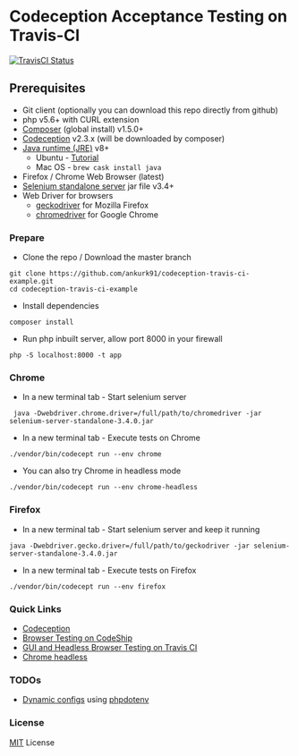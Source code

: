 # Codeception Acceptance Testing on Travis-CI

[![TravisCI Status](https://travis-ci.org/ankurk91/codeception-travis-ci-example.svg?branch=master)](https://travis-ci.org/ankurk91/codeception-travis-ci-example)

## Prerequisites
* Git client (optionally you can download this repo directly from github)
* php v5.6+ with CURL extension
* [Composer](https://getcomposer.org/download) (global install) v1.5.0+
* [Codeception](http://codeception.com/quickstart)  v2.3.x (will be downloaded by composer)
* [Java runtime (JRE)](http://java.com/en/download/manual.jsp) v8+
    - Ubuntu - [Tutorial](https://www.digitalocean.com/community/tutorials/how-to-manually-install-oracle-java-on-a-debian-or-ubuntu-vps)
    - Mac OS - `brew cask install java`
* Firefox / Chrome Web Browser (latest)
* [Selenium standalone server](http://www.seleniumhq.org/download/) jar file v3.4+
* Web Driver for browsers
    - [geckodriver](https://github.com/mozilla/geckodriver/releases) for Mozilla Firefox
    - [chromedriver](http://chromedriver.storage.googleapis.com/index.html) for Google Chrome

### Prepare
* Clone the repo / Download the master branch
```
git clone https://github.com/ankurk91/codeception-travis-ci-example.git
cd codeception-travis-ci-example
```
* Install dependencies
```
composer install
```
* Run php inbuilt server, allow port 8000 in your firewall
```
php -S localhost:8000 -t app
```

### Chrome
* In a new terminal tab - Start selenium server 
```
 java -Dwebdriver.chrome.driver=/full/path/to/chromedriver -jar selenium-server-standalone-3.4.0.jar 
```
* In a new terminal tab - Execute tests on Chrome
```
./vendor/bin/codecept run --env chrome
```
* You can also try Chrome in headless mode
```
./vendor/bin/codecept run --env chrome-headless
```

### Firefox
* In a new terminal tab - Start selenium server and keep it running
```
java -Dwebdriver.gecko.driver=/full/path/to/geckodriver -jar selenium-server-standalone-3.4.0.jar 
```
* In a new terminal tab - Execute tests on Firefox
```
./vendor/bin/codecept run --env firefox
```

### Quick Links
* [Codeception](http://codeception.com/docs/02-GettingStarted)
* [Browser Testing on CodeShip](https://documentation.codeship.com/continuous-integration/browser-testing/)
* [GUI and Headless Browser Testing on Travis CI](https://docs.travis-ci.com/user/gui-and-headless-browsers/)
* [Chrome headless](https://developers.google.com/web/updates/2017/04/headless-chrome)

### TODOs
* [Dynamic configs](http://codeception.com/docs/06-ModulesAndHelpers#dynamic-configuration-with-parameters) using [phpdotenv](https://barryvanveen.nl/blog/36-environment-configuration-in-codeception-with-dotenv)

### License
[MIT](LICENSE.txt) License

